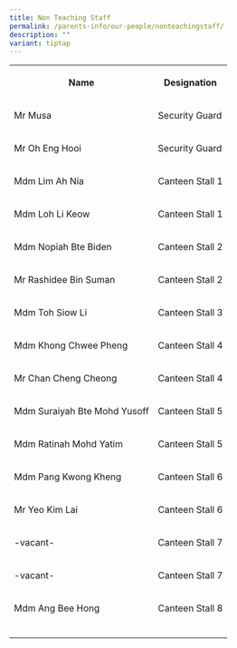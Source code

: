 ```yaml
---
title: Non Teaching Staff
permalink: /parents-info/our-people/nonteachingstaff/
description: ""
variant: tiptap
---
```

<table style="minWidth: 50px">
<colgroup>
<col>
<col>
</colgroup>
<tbody>
<tr>
<th rowspan="1" colspan="1">
<p>Name</p>
</th>
<th rowspan="1" colspan="1">
<p>Designation</p>
</th>
</tr>
<tr>
<td rowspan="1" colspan="1">
<p>Mr Musa</p>
</td>
<td rowspan="1" colspan="1">
<p>Security Guard</p>
</td>
</tr>
<tr>
<td rowspan="1" colspan="1">
<p>Mr Oh Eng Hooi</p>
</td>
<td rowspan="1" colspan="1">
<p>Security Guard</p>
</td>
</tr>
<tr>
<td rowspan="1" colspan="1">
<p>Mdm Lim Ah Nia</p>
</td>
<td rowspan="1" colspan="1">
<p>Canteen Stall 1</p>
</td>
</tr>
<tr>
<td rowspan="1" colspan="1">
<p>Mdm Loh Li Keow</p>
</td>
<td rowspan="1" colspan="1">
<p>Canteen Stall 1</p>
</td>
</tr>
<tr>
<td rowspan="1" colspan="1">
<p>Mdm Nopiah Bte Biden</p>
</td>
<td rowspan="1" colspan="1">
<p>Canteen Stall 2</p>
</td>
</tr>
<tr>
<td rowspan="1" colspan="1">
<p>Mr Rashidee Bin Suman</p>
</td>
<td rowspan="1" colspan="1">
<p>Canteen Stall 2</p>
</td>
</tr>
<tr>
<td rowspan="1" colspan="1">
<p>Mdm Toh Siow Li</p>
</td>
<td rowspan="1" colspan="1">
<p>Canteen Stall 3</p>
</td>
</tr>
<tr>
<td rowspan="1" colspan="1">
<p>Mdm Khong Chwee Pheng</p>
</td>
<td rowspan="1" colspan="1">
<p>Canteen Stall 4</p>
</td>
</tr>
<tr>
<td rowspan="1" colspan="1">
<p>Mr Chan Cheng Cheong</p>
</td>
<td rowspan="1" colspan="1">
<p>Canteen Stall 4</p>
</td>
</tr>
<tr>
<td rowspan="1" colspan="1">
<p>Mdm Suraiyah Bte Mohd Yusoff</p>
</td>
<td rowspan="1" colspan="1">
<p>Canteen Stall 5</p>
</td>
</tr>
<tr>
<td rowspan="1" colspan="1">
<p>Mdm Ratinah Mohd Yatim</p>
</td>
<td rowspan="1" colspan="1">
<p>Canteen Stall 5</p>
</td>
</tr>
<tr>
<td rowspan="1" colspan="1">
<p>Mdm Pang Kwong Kheng</p>
</td>
<td rowspan="1" colspan="1">
<p>Canteen Stall 6</p>
</td>
</tr>
<tr>
<td rowspan="1" colspan="1">
<p>Mr Yeo Kim Lai</p>
</td>
<td rowspan="1" colspan="1">
<p>Canteen Stall 6</p>
</td>
</tr>
<tr>
<td rowspan="1" colspan="1">
<p>-vacant-</p>
</td>
<td rowspan="1" colspan="1">
<p>Canteen Stall 7</p>
</td>
</tr>
<tr>
<td rowspan="1" colspan="1">
<p>-vacant-</p>
</td>
<td rowspan="1" colspan="1">
<p>Canteen Stall 7</p>
</td>
</tr>
<tr>
<td rowspan="1" colspan="1">
<p>Mdm Ang Bee Hong</p>
</td>
<td rowspan="1" colspan="1">
<p>Canteen Stall 8</p>
</td>
</tr>
<tr>
<td rowspan="1" colspan="1">
<p></p>
</td>
<td rowspan="1" colspan="1">
<p></p>
</td>
</tr>
</tbody>
</table>
<p></p>